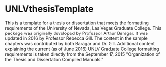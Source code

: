 # UNLVthesisTemplate
This is a template for a thesis or dissertation that meets the formatting requirements of the University of Nevada, Las Vegas Graduate College.  This package was originally developed by Professor Arthur Baragar. It was updated in 2016 by Professor Rebecca Gill. The content in the sample chapters was contributed by both Baragar and Dr. Gill. Additional content explaining the current (as of June 2016) UNLV Graduate College formatting  requirements is taken directly from the September 17, 2015 "Organization of the Thesis and Dissertation Compiled Manuals."                                             
